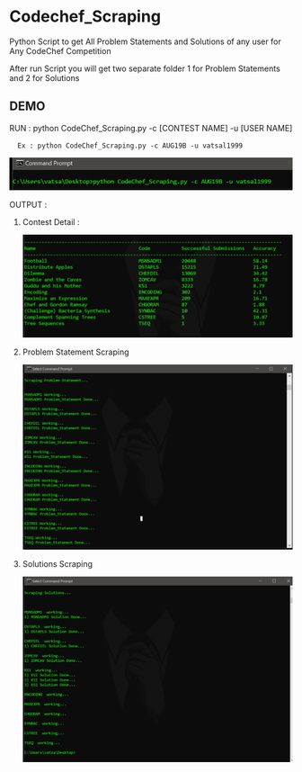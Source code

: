 # Codechef_Scraping
Python Script to get All Problem Statements and Solutions of any user for Any CodeChef Competition 

After run Script you will get two separate folder 1 for Problem Statements and 2 for Solutions

## DEMO
   RUN : python CodeChef_Scraping.py -c [CONTEST NAME] -u [USER NAME]
   
      Ex : python CodeChef_Scraping.py -c AUG19B -u vatsal1999
      
   ![](Images/1.png)
   
   OUTPUT : 
   
   1) Contest Detail : 
   
      ![](Images/2.png)
   
   2) Problem Statement Scraping
   
      ![](Images/3.png)
    
   3) Solutions Scraping
   
      ![](Images/4.png)

